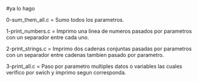 #ya lo hago

0-sum_them_all.c = Sumo todos los parametros.

1-print_numbers.c =  Imprimo una linea de numeros pasados por parametros con un separador entre cada uno.

2-print_strings.c = Imprimo dos cadenas conjuntas pasadas por parametros con un separador entre cadenas tambien pasado por parametro.

3-print_all.c = Paso por parametro multiples datos o variables las cuales verifico por swich y imprimo segun corresponda.
